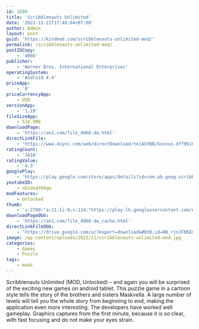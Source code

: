 ```yaml
---
id: 2899
title: 'Scribblenauts Unlimited'
date: '2022-11-21T17:48:04+07:00'
author: Admin
layout: post
guid: 'https://kindmod.com/scribblenauts-unlimited-mod/'
permalink: /scribblenauts-unlimited-mod/
postIDCopy:
    - '4066'
publisher:
    - 'Warner Bros. International Enterprises'
operatingSystem:
    - 'Android 4.4'
priceApp:
    - '0'
priceCurrencyApp:
    - USD
versionApp:
    - '1.19'
fileSizeApp:
    - 518.9Mb
downloadPage:
    - 'https://an1.com/file_4066-dw.html'
directLinkFile:
    - 'https://www.4sync.com/web/directDownload/teiACHQB/5oinus.dff9b101ae0fd5e9288d9689d9883ac3'
ratingCount:
    - '3410'
ratingValue:
    - '4.3'
googlePlay:
    - 'https://play.google.com/store/apps/details?id=com.wb.goog.scribblenauts3'
youtubeID:
    - nbidxqYA0gw
modFeatures:
    - Unlocked
thumb:
    - 's:2709:"a:21:{i:0;s:114:"https://play-lh.googleusercontent.com/ATzkec7Vqmb4wqrpL52bTTaQKix25DuJEovez11dvhhrmsh75yzkRNNyoTX0shpIbA=w526-h296";i:1;s:116:"https://play-lh.googleusercontent.com/iKGsWePwjkP_hFFKwdAxNXZVLeMsqcZCic_1-B4anhyBjl_ynP_fD5i70yndNCgnisu7=w526-h296";i:2;s:114:"https://play-lh.googleusercontent.com/Lu29Fsu8K1txEcdUU023gvqJ9XFfYotO4poSzeZ7BvBtKbr1J6KLVVKtFNFDncki-A=w526-h296";i:3;s:116:"https://play-lh.googleusercontent.com/zZbaQ43kzhkOprQSlsxNsYYyomy2i6KxamYJ3W8LgpN7PiQGs3w3yxe5-RiRKffDCV0i=w526-h296";i:4;s:116:"https://play-lh.googleusercontent.com/7LT1G0n1eTwMLzV8uPZjfz4DfMTqplV49s6zIjMQFZtPyoecWi-U7WBruSfjxWG5oYM-=w526-h296";i:5;s:114:"https://play-lh.googleusercontent.com/xXSa20vSm7UalV2NtcaQ5I7mEvJSc9lwM5Zw_v6_cFRe2BUWDIZxQ8kGKJkBkDrK4g=w526-h296";i:6;s:115:"https://play-lh.googleusercontent.com/lfFH74RZ8067EqHd9V2fzICcgmX30N7J-2i7iNYrIhWEaUmGkRWSWy01Hkq6LerFwDA=w526-h296";i:7;s:116:"https://play-lh.googleusercontent.com/7Zp_rjzS5Sm28PhHW73--3d4jvPs5XVGuO5A3LUrPTI8CZYv2ql_a4TV1ie77FafCQKD=w526-h296";i:8;s:114:"https://play-lh.googleusercontent.com/ZE3Di7DGKAPN8tr0PPjyJ0vvwI7wzoxrBM_pASn3uOWqniOY_e_i47Kz6rSGswLBFw=w526-h296";i:9;s:115:"https://play-lh.googleusercontent.com/Wlv8NR-OoICOHR-RK7UQgL97UVTLr42OmX8X2H79MSloBPrK82F_lUdik-TgvsYvcRo=w526-h296";i:10;s:115:"https://play-lh.googleusercontent.com/MinTzWqL7qLUxSFZDqdpzZXNQpssEi3EfrPRfCAKdJq1X4z1-BZJ8J8EL9cWYbHg1gs=w526-h296";i:11;s:116:"https://play-lh.googleusercontent.com/AddJ0zIT0EfZi7p2fn5cjZodQmab7oM-N6-biP-1Sdx8Ppz1VTDXF5AlhcFedOkw3QOw=w526-h296";i:12;s:116:"https://play-lh.googleusercontent.com/HFRQZBFDJO_NOxkJXvFHcWm41wodzZuSgMDAKnhx6ARXyf12WcMUHc0PohpHTO7P3_RL=w526-h296";i:13;s:115:"https://play-lh.googleusercontent.com/e7Cus5BejyZjrTIvg7kN-tKNm9098OoIicDED66joHiwv0vdJuNXF47DqTANlSNn9rA=w526-h296";i:14;s:115:"https://play-lh.googleusercontent.com/fzwCCumBWegvbICk9TYy7tCX2wd8Z9hwC4TC_23AE9agHJvtCkc1VugbVhXltBqErxg=w526-h296";i:15;s:116:"https://play-lh.googleusercontent.com/Qn0_S0W2fEFCWIs-D0RDbLGDZmmQi6lcuXtzf2j9h31DM3ZA5ADakdifGJN6vHvHRdcU=w526-h296";i:16;s:115:"https://play-lh.googleusercontent.com/PCmQ0O_qV-B6Y4TzQeR4Z0XWnhjeduOKetCyehWk6VeNWHuMnRRTqZysn8JHB9Sllz8=w526-h296";i:17;s:115:"https://play-lh.googleusercontent.com/5pyaw3unbk41UdLs1VloaLsEMqK6KU2p2vsLTm5mNyNHtGWbgmJAPuq-4-cAu0OeVq4=w526-h296";i:18;s:116:"https://play-lh.googleusercontent.com/9gBjrl4PMnQGhFD058q5GIlLbDD77K5001xIkwEE44u6P_0Yy0cNsziuvVBHKh7FEygD=w526-h296";i:19;s:114:"https://play-lh.googleusercontent.com/NbbJZRILTYP5ZxNjuRYjTJc86r9OoW7CNnURWYCReR1zkIwiKpivzJpu-ItX-YZggg=w526-h296";i:20;s:115:"https://play-lh.googleusercontent.com/TvulSq6VTWkGk2uHvLFlefgbTJJyQRkPQqVnajG4CirHbT8s_HnC97bluMNWzSd8MtU=w526-h296";}";'
downloadPageObb:
    - 'https://an1.com/file_4066-dw_cache.html'
directLinkFileObb:
    - 'https://drive.google.com/uc?export=download&#038;id=0B_rjnJFN5EmfRVlUNnlhenVEdmc'
image: /wp-content/uploads/2022/11/scribblenauts-unlimited-mod.jpg
categories:
    - Games
    - Puzzle
tags:
    - mods
---
```


Scribblenauts Unlimited (MOD, Unlocked) – and again you will be surprised of the exciting new games on android tablet. This puzzle game in a cartoon style tells the story of the brothers and sisters Maskvella. A large number of levels will tell you the whole story from beginning to end, making the application even more interesting. The developers have worked well gameplay. Graphics captures from the first minute, because it is so clear, with fast focusing and do not make your eyes strain.